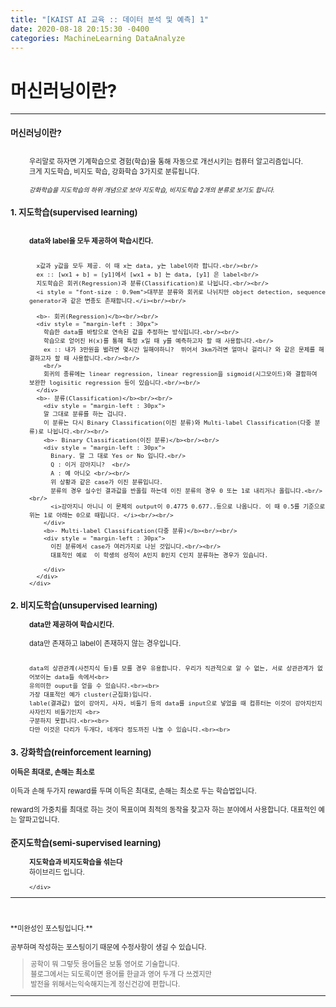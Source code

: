 ```yaml
---
title: "[KAIST AI 교육 :: 데이터 분석 및 예측] 1"
date: 2020-08-18 20:15:30 -0400
categories: MachineLearning DataAnalyze
---
```

# 머신러닝이란?

<hr/>
<div style = "font-size :0.8em">
  <div>
    <h3 style = "font-size :1.2em"> 머신러닝이란?</h3><br/>
    <div style = "margin-left : 30px">
      우리말로 하자면 기계학습으로 경험(학습)을 통해 자동으로 개선시키는 컴퓨터 알고리즘입니다.<br/>
      크게 지도학습, 비지도 학습, 강화학습 3가지로 분류됩니다.<br/><br/>
      <i style = "font-size : 0.9em">강화학습을 지도학습의 하위 개념으로 보아 지도학습, 비지도학습 2개의 분류로 보기도 합니다.</i>
    </div>
  </div>

  <div>
    <h3 style = "font-size :1.2em"> 1. 지도학습(supervised learning)</h3><br/>
    <div style = "margin-left : 30px">
      <b>data와 label을 모두 제공하여 학습시킨다.</b><br/><br/>

      x값과 y값을 모두 제공. 이 때 x는 data, y는 label이라 합니다.<br/><br/>
      ex :: [wx1 + b] = [y1]에서 [wx1 + b] 는 data, [y1] 은 label<br/>
      지도학습은 회귀(Regression)과 분류(Classification)로 나뉩니다.<br/><br/>
      <i style = "font-size : 0.9em">대부분 분류와 회귀로 나뉘지만 object detection, sequence generator과 같은 변종도 존재합니다.</i><br/><br/>

      <b>- 회귀(Regression)</b><br/><br/>
      <div style = "margin-left : 30px">
        학습한 data를 바탕으로 연속된 값을 추정하는 방식입니다.<br/><br/>
        학습으로 얻어진 H(x)를 통해 특정 x일 때 y를 예측하고자 할 때 사용합니다.<br/>
        ex :: 내가 3만원을 벌려면 몇시간 일해야하니?  뛰어서 3km가려면 얼마나 걸리니? 와 같은 문제를 해결하고자 할 때 사용합니다.<br/><br/>
        <br/>
        회귀의 종류에는 linear regression, linear regression을 sigmoid(시그모이드)와 결합하여 보완한 logisitic regression 등이 있습니다.<br/><br/>
      </div>
      <b>- 분류(Classification)</b><br/><br/>
        <div style = "margin-left : 30px">
        말 그대로 분류를 하는 겁니다.
        이 분류는 다시 Binary Classification(이진 분류)와 Multi-label Classification(다중 분류)로 나뉩니다.<br/><br/>
        <b>- Binary Classification(이진 분류)</b><br/><br/>
        <div style = "margin-left : 30px">
          Binary. 말 그 대로 Yes or No 입니다.<br/>
          Q : 이거 강아지니?  <br/>
          A : 예 아니오 <br/><br/>
          위 상황과 같은 case가 이진 분류입니다.
          분류의 경우 실수인 결과값을 반올림 하는데 이진 분류의 경우 0 또는 1로 내리거나 올립니다.<br/><br/>
          <i>강아지니 아니니 이 문제의 output이 0.4775 0.677..등으로 나옵니다. 이 때 0.5를 기준으로 위는 1로 아래는 0으로 때립니다. </i><br/><br/>
        </div>
        <b>- Multi-label Classification(다중 분류)</b><br/><br/>
        <div style = "margin-left : 30px">
          이진 분류에서 case가 여러가지로 나뉜 것입니다.<br/><br/>
          대표적인 예로  이 학생의 성적이 A인지 B인지 C인지 분류하는 경우가 있습니다.

        </div>
      </div>
    </div>
</div>
<div>
  <h3 style = "font-size :1.2em"> 2. 비지도학습(unsupervised learning)</h3>
  <div style = "margin-left : 30px">
    <b>data만 제공하여 학습시킨다.</b><br/><br/>
    data만 존재하고 label이 존재하지 않는 경우입니다.<br><br>

    data의 상관관계(사전지식 등)를 모를 경우 유용합니다. 우리가 직관적으로 알 수 없는, 서로 상관관계가 없어보이는 data들 속에서<br>
    유의미한 ouput을 얻을 수 있습니다.<br><br>
    가장 대표적인 예가 cluster(군집화)입니다.
    lable(결과값) 없이 강아지, 사자, 비둘기 등의 data를 input으로 넣었을 때 컴퓨터는 이것이 강아지인지 사자인지 비둘기인지 <br>
    구분하지 못합니다.<br><br>
    다만 이것은 다리가 두개다, 네개다 정도까진 나눌 수 있습니다.<br><br>
  </div>

  </div>
  <div>
    <h3 style = "font-size :1.2em"> 3. 강화학습(reinforcement learning)</h3>
    <b>이득은 최대로, 손해는 최소로</b><br/><br/>
    이득과 손해 두가지 reward를 두며 이득은 최대로, 손해는 최소로 두는 학습법입니다.<br><br>
    reward의 가중치를 최대로 하는 것이 목표이며 최적의 동작을 찾고자 하는 분야에서 사용합니다.
    대표적인 예는 알파고입니다.
    <div style = "margin-left : 30px"></div>
  </div>
  <div>
    <h3 style = "font-size :1.2em"> 준지도학습(semi-supervised learning)</h3>
    <div style = "margin-left : 30px">
      <b>지도학습과 비지도학습을 섞는다</b><br/>
      하이브리드 입니다.

    </div>

  </div>

  <div>
  </div>
  <hr/>
  <br/><br/> **미완성인 포스팅입니다.**
  <br/><br/> 공부하며 작성하는 포스팅이기 때문에 수정사항이 생길 수 있습니다.
  <blockquote> 공학이 뭐 그렇듯 용어들은 보통 영어로 기술합니다.<br/>
    블로그에서는 되도록이면 용어를 한글과 영어 두개 다 쓰겠지만<br/>
    발전을 위해서는익숙해지는게 정신건강에 편합니다.
  </blockquote>
  <hr/>
<div/>
